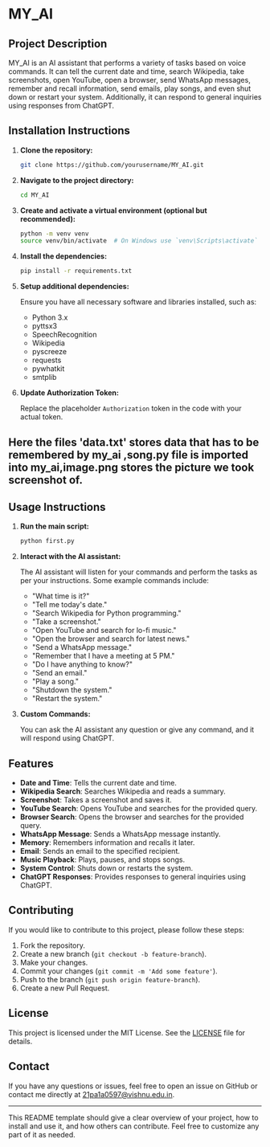 # MY_AI
## Project Description

MY_AI is an AI assistant that performs a variety of tasks based on voice commands. It can tell the current date and time, search Wikipedia, take screenshots, open YouTube, open a browser, send WhatsApp messages, remember and recall information, send emails, play songs, and even shut down or restart your system. Additionally, it can respond to general inquiries using responses from ChatGPT.

## Installation Instructions

1. **Clone the repository:**

    ```bash
    git clone https://github.com/yourusername/MY_AI.git
    ```

2. **Navigate to the project directory:**

    ```bash
    cd MY_AI
    ```

3. **Create and activate a virtual environment (optional but recommended):**

    ```bash
    python -m venv venv
    source venv/bin/activate  # On Windows use `venv\Scripts\activate`
    ```

4. **Install the dependencies:**

    ```bash
    pip install -r requirements.txt
    ```

5. **Setup additional dependencies:**

    Ensure you have all necessary software and libraries installed, such as:
    - Python 3.x
    - pyttsx3
    - SpeechRecognition
    - Wikipedia
    - pyscreeze
    - requests
    - pywhatkit
    - smtplib

6. **Update Authorization Token:**

    Replace the placeholder `Authorization` token in the code with your actual token.

## Here the files 'data.txt' stores data that has to be remembered by my_ai ,song.py file is imported into my_ai,image.png stores the picture we took screenshot of.

## Usage Instructions

1. **Run the main script:**

    ```bash
    python first.py
    ```

2. **Interact with the AI assistant:**

    The AI assistant will listen for your commands and perform the tasks as per your instructions. Some example commands include:
    - "What time is it?"
    - "Tell me today's date."
    - "Search Wikipedia for Python programming."
    - "Take a screenshot."
    - "Open YouTube and search for lo-fi music."
    - "Open the browser and search for latest news."
    - "Send a WhatsApp message."
    - "Remember that I have a meeting at 5 PM."
    - "Do I have anything to know?"
    - "Send an email."
    - "Play a song."
    - "Shutdown the system."
    - "Restart the system."

3. **Custom Commands:**

    You can ask the AI assistant any question or give any command, and it will respond using ChatGPT.

## Features

- **Date and Time**: Tells the current date and time.
- **Wikipedia Search**: Searches Wikipedia and reads a summary.
- **Screenshot**: Takes a screenshot and saves it.
- **YouTube Search**: Opens YouTube and searches for the provided query.
- **Browser Search**: Opens the browser and searches for the provided query.
- **WhatsApp Message**: Sends a WhatsApp message instantly.
- **Memory**: Remembers information and recalls it later.
- **Email**: Sends an email to the specified recipient.
- **Music Playback**: Plays, pauses, and stops songs.
- **System Control**: Shuts down or restarts the system.
- **ChatGPT Responses**: Provides responses to general inquiries using ChatGPT.

## Contributing

If you would like to contribute to this project, please follow these steps:

1. Fork the repository.
2. Create a new branch (`git checkout -b feature-branch`).
3. Make your changes.
4. Commit your changes (`git commit -m 'Add some feature'`).
5. Push to the branch (`git push origin feature-branch`).
6. Create a new Pull Request.

## License

This project is licensed under the MIT License. See the [LICENSE](LICENSE) file for details.

## Contact

If you have any questions or issues, feel free to open an issue on GitHub or contact me directly at 21pa1a0597@vishnu.edu.in.

---

This README template should give a clear overview of your project, how to install and use it, and how others can contribute. Feel free to customize any part of it as needed.

